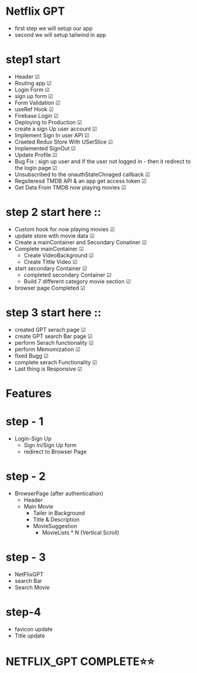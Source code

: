 # Netflix GPT
- first step we will setup our app
- second we will setup tailwind in app


# step1 start
- Header ☑
- Routing app ☑
- Login Form ☑
- sign up form ☑
- Form Validation ☑
- useRef Hook ☑
- Firebase Login ☑
- Deploying to Production ☑
- create a sign Up user account ☑
- Implement Sign In user API ☑
- Craeted Redux Store With USerSlice ☑
- Implemented SignOut ☑
- Update Profile ☑
- Bug Fix : sign up user and If the user not logged in - then it redirect to the login page ☑
- Unsubscribed to the onauthStateChnaged callback ☑
- Regsiteresd TMDB API & an app get access token ☑
- Get Data From TMDB now playing movies ☑


# step 2 start here ::
- Custom hook for now playing movies  ☑
- update store with movie data ☑
- Create a mainContainer and Secondary Conatiner  ☑
- Complete mainContainer ☑
  - Create VideoBackground  ☑
  - Create Tittle Video  ☑
- start secondary Container ☑
  - completed secondary Container ☑
  - Build 7 different category movie section ☑
- browser page Completed ☑

# step 3 start here :: 
- created GPT serach page ☑
- create GPT search Bar page ☑
- perform Serach functionality ☑
- perform Memomization ☑
- fixed Bugg ☑
- complete serach Functionality ☑
- Last thing is Responsive ☑

# Features
# step - 1
- Login-Sign Up 
  - Sign In/Sign Up form 
  - redirect to Browser Page

# step - 2
- BrowserPage (after authentication)
   - Header
   - Main Movie
     - Tailer in Background
     - Title & Description
     - MovieSuggestion
       - MovieLists * N (Vertical Scroll)

# step - 3

- NetFlixGPT
 - search Bar
 - Search Movie 

# step-4 
- favicon update
- Title update


 # NETFLIX_GPT COMPLETE⭐⭐